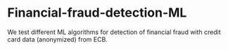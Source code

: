 # Financial-fraud-detection-ML

We test different ML algorithms for detection of financial fraud with credit card data (anonymized) from ECB.
